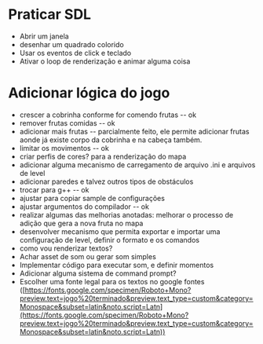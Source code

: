 # Praticar SDL

* Abrir um janela
* desenhar um quadrado colorido
* Usar os eventos de click e teclado
* Ativar o loop de renderização e animar alguma coisa

# Adicionar lógica do jogo

* crescer a cobrinha conforme for comendo frutas -- ok
* remover frutas comidas -- ok
* adicionar mais frutas -- parcialmente feito, ele permite adicionar frutas aonde já existe corpo da cobrinha e na cabeça também.
* limitar os movimentos -- ok
* criar perfis de cores? para a renderização do mapa
* adicionar alguma mecanismo de carregamento de arquivo .ini e arquivos de level
* adicionar paredes e talvez outros tipos de obstáculos
* trocar para g++ -- ok
* ajustar para copiar sample de configurações
* ajustar argumentos do compilador -- ok
* realizar algumas das melhorias anotadas: melhorar o processo de adição que gera a nova fruta no mapa
* desenvolver mecanismo que permita exportar e importar uma configuração de level, definir o formato e os comandos
* como vou renderizar textos?
* Achar asset de som ou gerar som simples
* Implementar código para executar som, e definir momentos
* Adicionar alguma sistema de command prompt?
* Escolher uma fonte legal para os textos no google fontes ([https://fonts.google.com/specimen/Roboto+Mono?preview.text=jogo%20terminado&preview.text_type=custom&category=Monospace&subset=latin&noto.script=Latn](https://fonts.google.com/specimen/Roboto+Mono?preview.text=jogo%20terminado&preview.text_type=custom&category=Monospace&subset=latin&noto.script=Latn))

